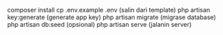 composer install
cp .env.example .env (salin dari template)
php artisan key:generate (generate app key)
php artisan migrate (migrase database)
php artisan db:seed (opsional)
php artisan serve (jalanin server)
